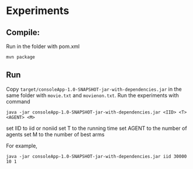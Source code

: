 # Experiments

## Compile:
Run in the folder with pom.xml
```
mvn package
```
## Run
Copy `target/consoleApp-1.0-SNAPSHOT-jar-with-dependencies.jar` in the same folder with `movie.txt` and `movienon.txt`. Run the experiments with command

```
java -jar consoleApp-1.0-SNAPSHOT-jar-with-dependencies.jar <IID> <T> <AGENT> <M>
```
set IID to iid or noniid
set T to the running time
set AGENT to the number of agents
set M to the number of best arms

For example,

```java -jar consoleApp-1.0-SNAPSHOT-jar-with-dependencies.jar iid 30000 10 1```

